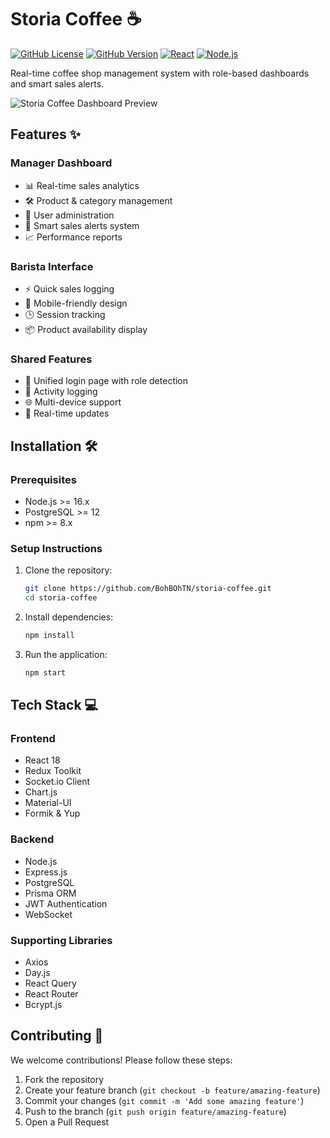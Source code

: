 # Storia Coffee ☕

[![GitHub License](https://img.shields.io/github/license/BohBOhTN/storia-coffee)](https://github.com/BohBOhTN/storia-coffee/blob/main/LICENSE)
[![GitHub Version](https://img.shields.io/badge/version-1.0.0-blue)](https://github.com/BohBOhTN/storia-coffee/releases)
[![React](https://img.shields.io/badge/react-18.2.0-blue)](https://react.dev/)
[![Node.js](https://img.shields.io/badge/node->=16.0.0-green)](https://nodejs.org/)

Real-time coffee shop management system with role-based dashboards and smart sales alerts.

![Storia Coffee Dashboard Preview](https://via.placeholder.com/800x400.png?text=Storia+Coffee+Dashboard+Preview)

## Features ✨

### Manager Dashboard
- 📊 Real-time sales analytics
- 🛠️ Product & category management
- 👥 User administration
- 🔔 Smart sales alerts system
- 📈 Performance reports

### Barista Interface
- ⚡ Quick sales logging
- 📱 Mobile-friendly design
- 🕒 Session tracking
- 📦 Product availability display

### Shared Features
- 🔐 Unified login page with role detection
- 📝 Activity logging
- 🌐 Multi-device support
- 🔄 Real-time updates

## Installation 🛠️

### Prerequisites
- Node.js >= 16.x
- PostgreSQL >= 12
- npm >= 8.x

### Setup Instructions

1. Clone the repository:
    ```bash
    git clone https://github.com/BohBOhTN/storia-coffee.git
    cd storia-coffee
    ```
2. Install dependencies:
    ```bash
    npm install
    ```
3. Run the application:
    ```bash
    npm start
    ```

## Tech Stack 💻

### Frontend
- React 18
- Redux Toolkit
- Socket.io Client
- Chart.js
- Material-UI
- Formik & Yup

### Backend
- Node.js
- Express.js
- PostgreSQL
- Prisma ORM
- JWT Authentication
- WebSocket

### Supporting Libraries
- Axios
- Day.js
- React Query
- React Router
- Bcrypt.js

## Contributing 🤝

We welcome contributions! Please follow these steps:

1. Fork the repository
2. Create your feature branch (`git checkout -b feature/amazing-feature`)
3. Commit your changes (`git commit -m 'Add some amazing feature'`)
4. Push to the branch (`git push origin feature/amazing-feature`)
5. Open a Pull Request